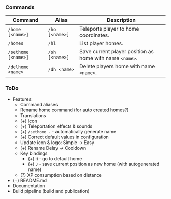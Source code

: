 ### Commands
| Command             | Alias          | Description                                              |
|---------------------|----------------|----------------------------------------------------------|
| `/home [<name>]`    | `/ho [<name>]` | Teleports player to home coordinates.                    |
| `/homes`            | `/hl`          | List player homes.                                       |
| `/sethome [<name>]` | `/sh [<name>]` | Save current player position as home with name `<name>`. |
| `/delhome <name>`   | `/dh <name>`   | Delete players home with name `<name>`.                  |

### ToDo
* Features:
  * Command aliases
  * Rename home command (for auto created homes?)
  * Translations
  * (+) Icon
  * (+) Teleportation effects & sounds
  * (+) `/sethome -` - automatically generate name
  * (+) Correct default values in configuration
  * Update icon & logo: Simple -> Easy 
  * (+) Rename Delay -> Cooldown
  * Key bindings
    * (+) `H` - go to default home
    * (+) `J` - save current position as new home (with autogenerated name)
  * (?) XP consumption based on distance
* (+) README.md
* Documentation
* Build pipeline (build and publication)
